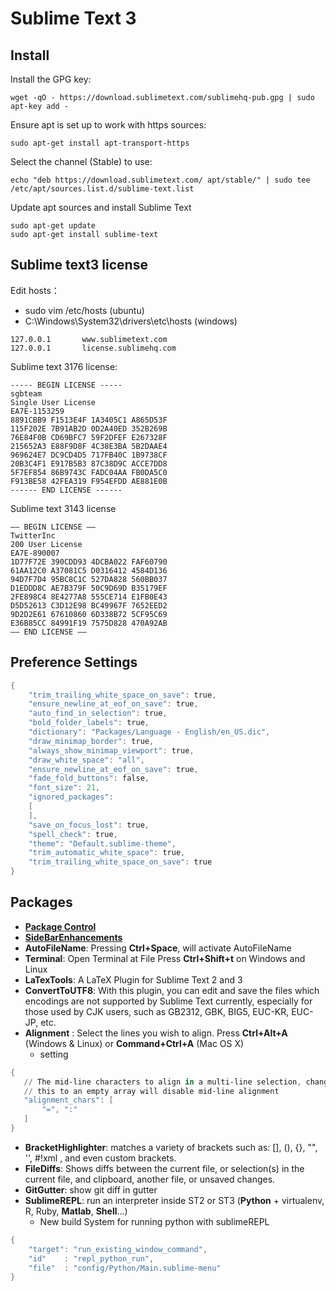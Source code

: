 # Sublime Text 3 
## Install
Install the GPG key:
```
wget -qO - https://download.sublimetext.com/sublimehq-pub.gpg | sudo apt-key add -
```
Ensure apt is set up to work with https sources:
```
sudo apt-get install apt-transport-https
```
Select the channel (Stable) to use:
```
echo "deb https://download.sublimetext.com/ apt/stable/" | sudo tee /etc/apt/sources.list.d/sublime-text.list
```
Update apt sources and install Sublime Text
```
sudo apt-get update
sudo apt-get install sublime-text
```
## Sublime text3 license
Edit hosts：
- sudo vim /etc/hosts (ubuntu)
- C:\Windows\System32\drivers\etc\hosts (windows)
```
127.0.0.1       www.sublimetext.com
127.0.0.1       license.sublimehq.com
```
Sublime text 3176 license:
```
----- BEGIN LICENSE -----
sgbteam
Single User License
EA7E-1153259
8891CBB9 F1513E4F 1A3405C1 A865D53F
115F202E 7B91AB2D 0D2A40ED 352B269B
76E84F0B CD69BFC7 59F2DFEF E267328F
215652A3 E88F9D8F 4C38E3BA 5B2DAAE4
969624E7 DC9CD4D5 717FB40C 1B9738CF
20B3C4F1 E917B5B3 87C38D9C ACCE7DD8
5F7EF854 86B9743C FADC04AA FB0DA5C0
F913BE58 42FEA319 F954EFDD AE881E0B
------ END LICENSE ------
```
Sublime text 3143 license
```
—– BEGIN LICENSE —–
TwitterInc
200 User License
EA7E-890007
1D77F72E 390CDD93 4DCBA022 FAF60790
61AA12C0 A37081C5 D0316412 4584D136
94D7F7D4 95BC8C1C 527DA828 560BB037
D1EDDD8C AE7B379F 50C9D69D B35179EF
2FE898C4 8E4277A8 555CE714 E1FB0E43
D5D52613 C3D12E98 BC49967F 7652EED2
9D2D2E61 67610860 6D338B72 5CF95C69
E36B85CC 84991F19 7575D828 470A92AB
—— END LICENSE ——
```

## Preference Settings
``` powershell
{
    "trim_trailing_white_space_on_save": true,
	"ensure_newline_at_eof_on_save": true,
    "auto_find_in_selection": true,
    "bold_folder_labels": true,
    "dictionary": "Packages/Language - English/en_US.dic",
    "draw_minimap_border": true,
    "always_show_minimap_viewport": true,
    "draw_white_space": "all",
    "ensure_newline_at_eof_on_save": true,
    "fade_fold_buttons": false,
    "font_size": 21,
    "ignored_packages":
    [
    ],
    "save_on_focus_lost": true,
    "spell_check": true,
    "theme": "Default.sublime-theme",
    "trim_automatic_white_space": true,
    "trim_trailing_white_space_on_save": true
}
```
## Packages
- [**Package Control**](https://packagecontrol.io/packages/Package%20Control)
- [**SideBarEnhancements**](https://packagecontrol.io/packages/SideBarEnhancements)
- **AutoFileName**:  Pressing **Ctrl+Space**, will activate AutoFileName
- **Terminal**: Open Terminal at File Press **Ctrl+Shift+t** on Windows and Linux
- **LaTexTools**: A LaTeX Plugin for Sublime Text 2 and 3
- **ConvertToUTF8**: With this plugin, you can edit and save the files which encodings are not supported by Sublime Text currently, especially for those used by CJK users, such as GB2312, GBK, BIG5, EUC-KR, EUC-JP, etc.
- **Alignment** :  Select the lines you wish to align. Press **Ctrl+Alt+A** (Windows & Linux) or **Command+Ctrl+A** (Mac OS X)
	- setting 
``` powershell
{
   // The mid-line characters to align in a multi-line selection, changing
   // this to an empty array will disable mid-line alignment
   "alignment_chars": [
       "=", ":"
   ]
}
```
- **BracketHighlighter**: matches a variety of brackets such as: [], (), {}, "", '', #!xml <tag></tag>, and even custom brackets.
- **File​Diffs**: Shows diffs between the current file, or selection(s) in the current file, and clipboard, another file, or unsaved changes. 
- **Git​Gutter**: show git diff in gutter
- **SublimeREPL**:  run an interpreter inside ST2 or ST3 (**Python** + virtualenv, R, Ruby, **Matlab**, **Shell**...)
	- New build System for running python with sublimeREPL
``` powershell
{
	"target": "run_existing_window_command",
	"id"    : "repl_python_run",
	"file"  : "config/Python/Main.sublime-menu"
}
```
